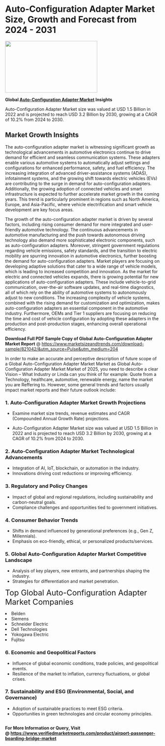 <H1>Auto-Configuration Adapter Market Size, Growth and Forecast from 2024 - 2031</H1><img class="aligncenter size-medium wp-image-584254" src="https://thirdeyenews.in/wp-content/uploads/2024/09/Global-Market-Research-300x168.jpeg" alt="" width="300" height="168" /><p><strong>Global&nbsp;<a href="https://www.marketsizeandtrends.com/download-sample/821042/&amp;utm_source=Pulse&amp;utm_medium=204">Auto-Configuration Adapter Market</a> Insights</strong></p><p>Auto-Configuration Adapter Market size was valued at USD 1.5 Billion in 2022 and is projected to reach USD 3.2 Billion by 2030, growing at a CAGR of 10.2% from 2024 to 2030.</p><p><h2>Market Growth Insights</h2> <p>The auto-configuration adapter market is witnessing significant growth as technological advancements in automotive electronics continue to drive demand for efficient and seamless communication systems. These adapters enable various automotive systems to automatically adjust settings and configurations for enhanced performance, safety, and fuel efficiency. The increasing integration of advanced driver-assistance systems (ADAS), infotainment systems, and the growing shift towards electric vehicles (EVs) are contributing to the surge in demand for auto-configuration adapters. Additionally, the growing adoption of connected vehicles and smart infrastructure is expected to further accelerate market growth in the coming years. This trend is particularly prominent in regions such as North America, Europe, and Asia-Pacific, where vehicle electrification and smart vehicle development are key focus areas. </p> <p>The growth of the auto-configuration adapter market is driven by several factors, including rising consumer demand for more integrated and user-friendly automotive technology. The continuous advancements in automotive manufacturing and the push towards autonomous driving technology also demand more sophisticated electronic components, such as auto-configuration adapters. Moreover, stringent government regulations regarding vehicle emissions, safety standards, and the transition to electric mobility are spurring innovation in automotive electronics, further boosting the demand for auto-configuration adapters. Market players are focusing on developing adaptive solutions that cater to a wide range of vehicle models, which is leading to increased competition and innovation. As the market for electric and connected vehicles expands, there is growing potential for new applications of auto-configuration adapters. These include vehicle-to-grid communication, over-the-air software updates, and real-time diagnostics, all of which rely on the ability of automotive systems to autonomously adjust to new conditions. The increasing complexity of vehicle systems, combined with the rising demand for customization and optimization, makes auto-configuration adapters an essential component in the automotive industry. Furthermore, OEMs and Tier 1 suppliers are focusing on reducing the time and cost of vehicle configuration by adopting these adapters in the production and post-production stages, enhancing overall operational efficiency. </p><p><span class=""><strong>Download Full PDF Sample Copy of Global Auto-Configuration Adapter Market Report</strong> @ <a href="https://www.marketsizeandtrends.com/download-sample/821042/&amp;utm_source=Pulse&amp;utm_medium=204" target="_blank">https://www.marketsizeandtrends.com/download-sample/821042/&amp;utm_source=Pulse&amp;utm_medium=204</a></span></p><p>In order to make an accurate and perceptive description of future scope of a Global&nbsp;Auto-Configuration Adapter Market Market as Global&nbsp;Auto-Configuration Adapter Market Market of 2025, you need to describe a clear Vision &ndash; What Industry or Linda can you think of for example: Quote from a Technology, healthcare, automotive, renewable energy, name the market you are Reffering to. However, some general trends and factors usually impact market reports and their future outlook include:</p><h3>1.&nbsp;<strong>Auto-Configuration Adapter Market Growth Projections</strong></h3><ul><li>Examine market size trends, revenue estimates and CAGR (Compounded Annual Growth Rate) projections.</li><li><p>Auto-Configuration Adapter Market size was valued at USD 1.5 Billion in 2022 and is projected to reach USD 3.2 Billion by 2030, growing at a CAGR of 10.2% from 2024 to 2030.</p></li></ul><h3>2.&nbsp;<strong>Auto-Configuration Adapter Market Technological Advancements</strong></h3><ul><li>Integration of AI, IoT, blockchain, or automation in the industry.</li><li>Innovations driving cost reductions or improving efficiency.</li></ul><h3>3.&nbsp;<strong>Regulatory and Policy Changes</strong></h3><ul><li>Impact of global and regional regulations, including sustainability and carbon-neutral goals.</li><li>Compliance challenges and opportunities tied to government initiatives.</li></ul><h3>4.&nbsp;<strong>Consumer Behavior Trends</strong></h3><ul><li>Shifts in demand influenced by generational preferences (e.g., Gen Z, Millennials).</li><li>Emphasis on eco-friendly, ethical, or personalized products/services.</li></ul><h3>5.&nbsp;<strong>Global Auto-Configuration Adapter Market Competitive Landscape</strong></h3><ul><li>Analysis of key players, new entrants, and partnerships shaping the industry.</li><li>Strategies for differentiation and market penetration.</li></ul><p data-pm-slice="1 1 []"><span style="color: inherit; font-family: inherit; font-size: 25px;">Top Global Auto-Configuration Adapter Market Companies</span></p><div class="" data-test-id=""><p><li>Belden</li><li> Siemens</li><li> Schneider Electric</li><li> Dell Technologies</li><li> Yokogawa Electric</li><li> Fujitsu</li></p></div><h3>6.&nbsp;<strong>Economic and Geopolitical Factors</strong></h3><ul><li>Influence of global economic conditions, trade policies, and geopolitical events.</li><li>Resilience of the market to inflation, currency fluctuations, or global crises.</li></ul><h3>7.&nbsp;<strong>Sustainability and ESG (Environmental, Social, and Governance)</strong></h3><ul><li>Adoption of sustainable practices to meet ESG criteria.</li><li>Opportunities in green technologies and circular economy principles.</li></ul><h2><strong style="font-size: 14px;">For More Information or Query, Visit @&nbsp;</strong><a style="background-color: #ffffff; font-size: 14px;" href="https://www.marketsizeandtrends.com/report/auto-configuration-adapter-market/" target="_blank">https://www.verifiedmarketreports.com/product/airport-passenger-boarding-bridge-market</a></h2>
